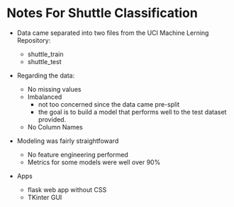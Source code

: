 # Notes For Shuttle Classification

* Data came separated into two files from the UCI Machine Lerning Repository:
    - shuttle_train
    - shuttle_test

* Regarding the data:
    - No missing values
    - Imbalanced 
        - not too concerned since the data came pre-split
        - the goal is to build a model that performs well to the test dataset provided.
    - No Column Names

* Modeling was fairly straightfoward
    - No feature engineering performed
    - Metrics for some models were well over 90%

* Apps
    - flask web app without CSS
    - TKinter GUI
